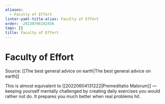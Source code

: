 ```yaml
---
aliases:
  - Faculty of Effort
linter-yaml-title-alias: Faculty of Effort
order: -20230706192456
tags: []
title: Faculty of Effort
---
```


# Faculty of Effort

Source: [[The best general advice on earth|The best general advice on earth]]

This is almost equivalent to [[20220604131222|Premeditatio Malorum]] — keeping yourself mentally challenged by creating daily exercises you would rather not do. It prepares you much better when real problems hit.